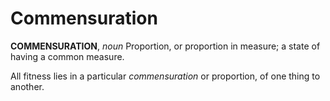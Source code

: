 # Commensuration

**COMMENSURATION**, _noun_ Proportion, or proportion in measure; a state of having a common measure.

All fitness lies in a particular _commensuration_ or proportion, of one thing to another.